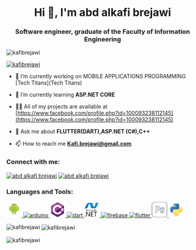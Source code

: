 <h1 align="center">Hi 👋, I'm abd alkafi brejawi</h1>
<h3 align="center">Software engineer, graduate of the Faculty of Information Engineering</h3>

<p align="left"> <img src="https://komarev.com/ghpvc/?username=kafibrejawi&label=Profile%20views&color=0e75b6&style=flat" alt="kafibrejawi" /> </p>

<p align="left"> <a href="https://github.com/ryo-ma/github-profile-trophy"><img src="https://github-profile-trophy.vercel.app/?username=kafibrejawi" alt="kafibrejawi" /></a> </p>

- 🔭 I’m currently working on MOBILE APPLICATIONS PROGRAMMING [Tech Titans](Tech Titans)

- 🌱 I’m currently learning **ASP.NET CORE**

- 👨‍💻 All of my projects are available at [https://www.facebook.com/profile.php?id=100093238112145](https://www.facebook.com/profile.php?id=100093238112145)

- 💬 Ask me about **FLUTTER(DART),ASP.NET (C#),C++**

- 📫 How to reach me **Kafi.brejawi@gmail.com**

<h3 align="left">Connect with me:</h3>
<p align="left">
<a href="https://linkedin.com/in/abd alkafi brejawi" target="blank"><img align="center" src="https://raw.githubusercontent.com/rahuldkjain/github-profile-readme-generator/master/src/images/icons/Social/linked-in-alt.svg" alt="abd alkafi brejawi" height="30" width="40" /></a>
<a href="https://fb.com/abd alkafi brejawi" target="blank"><img align="center" src="https://raw.githubusercontent.com/rahuldkjain/github-profile-readme-generator/master/src/images/icons/Social/facebook.svg" alt="abd alkafi brejawi" height="30" width="40" /></a>
</p>

<h3 align="left">Languages and Tools:</h3>
<p align="left"> <a href="https://developer.android.com" target="_blank" rel="noreferrer"> <img src="https://raw.githubusercontent.com/devicons/devicon/master/icons/android/android-original-wordmark.svg" alt="android" width="40" height="40"/> </a> <a href="https://www.arduino.cc/" target="_blank" rel="noreferrer"> <img src="https://cdn.worldvectorlogo.com/logos/arduino-1.svg" alt="arduino" width="40" height="40"/> </a> <a href="https://www.w3schools.com/cs/" target="_blank" rel="noreferrer"> <img src="https://raw.githubusercontent.com/devicons/devicon/master/icons/csharp/csharp-original.svg" alt="csharp" width="40" height="40"/> </a> <a href="https://dart.dev" target="_blank" rel="noreferrer"> <img src="https://www.vectorlogo.zone/logos/dartlang/dartlang-icon.svg" alt="dart" width="40" height="40"/> </a> <a href="https://dotnet.microsoft.com/" target="_blank" rel="noreferrer"> <img src="https://raw.githubusercontent.com/devicons/devicon/master/icons/dot-net/dot-net-original-wordmark.svg" alt="dotnet" width="40" height="40"/> </a> <a href="https://firebase.google.com/" target="_blank" rel="noreferrer"> <img src="https://www.vectorlogo.zone/logos/firebase/firebase-icon.svg" alt="firebase" width="40" height="40"/> </a> <a href="https://flutter.dev" target="_blank" rel="noreferrer"> <img src="https://www.vectorlogo.zone/logos/flutterio/flutterio-icon.svg" alt="flutter" width="40" height="40"/> </a> <a href="https://www.photoshop.com/en" target="_blank" rel="noreferrer"> <img src="https://raw.githubusercontent.com/devicons/devicon/master/icons/photoshop/photoshop-line.svg" alt="photoshop" width="40" height="40"/> </a> <a href="https://www.python.org" target="_blank" rel="noreferrer"> <img src="https://raw.githubusercontent.com/devicons/devicon/master/icons/python/python-original.svg" alt="python" width="40" height="40"/> </a> </p>

<p><img align="left" src="https://github-readme-stats.vercel.app/api/top-langs?username=kafibrejawi&show_icons=true&locale=en&layout=compact" alt="kafibrejawi" /></p>

<p>&nbsp;<img align="center" src="https://github-readme-stats.vercel.app/api?username=kafibrejawi&show_icons=true&locale=en" alt="kafibrejawi" /></p>

<p><img align="center" src="https://github-readme-streak-stats.herokuapp.com/?user=kafibrejawi&" alt="kafibrejawi" /></p>

